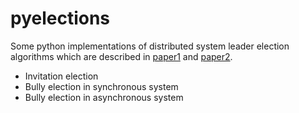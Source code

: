 pyelections
==========

Some python implementations of distributed system leader election algorithms which are described in [paper1](Leader_Election_TR481.pdf) and [paper2](Garcia-Molina-Leader-Election.pdf).

- Invitation election
- Bully election in synchronous system
- Bully election in asynchronous system

